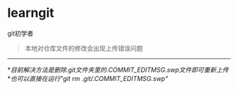 # learngit
git初学者
>本地对仓库文件的修改会出现上传错误问题
--------
**目前解决方法是删除.git文件夹里的.COMMIT_EDITMSG.swp文件即可重新上传*
**也可以直接在运行"git rm .git/.COMMIT_EDITMSG.swp"*
